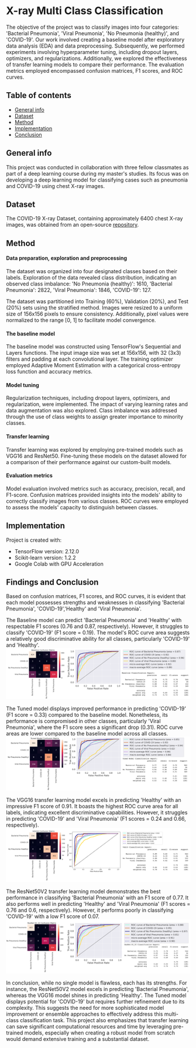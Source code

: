 # X-ray Multi Class Classification
The objective of the project was to classify images into four categories: 'Bacterial Pneumonia', 'Viral Pneumonia', 'No Pneumonia (healthy)', and 'COVID-19'. Our work involved creating a baseline model after exploratory data analysis (EDA) and data preprocessing. Subsequently, we performed experiments involving hyperparameter tuning, including dropout layers, optimizers, and regularizations. Additionally, we explored the effectiveness of transfer learning models to compare their performance. The evaluation metrics employed encompassed confusion matrices, F1 scores, and ROC curves.


## Table of contents
* [General info](#General-info)
* [Dataset](#Dataset)
* [Method](#Method)
* [Implementation](#Implementation)
* [Conclusion](#Findings-and-conclusion)

## General info
This project was conducted in collaboration with three fellow classmates as part of a deep learning course during my master's studies. Its focus was on developing a deep learning model for classifying cases such as pneumonia and COVID-19 using chest X-ray images.

## Dataset
The COVID-19 X-ray Dataset, containing approximately 6400 chest X-ray images, was obtained from an open-source [repository](https://darwin.v7labs.com/v7-labs/covid-19-chest-x-ray-dataset?sort=priority%3Adesc).
	

## Method	
#### Data preparation, exploration and preprocessing
The dataset was organized into four designated classes based on their labels. Exploration of the data revealed class distribution, indicating an observed class imbalance: 'No Pneumonia (healthy)': 1610, 'Bacterial Pneumonia': 2822, 'Viral Pneumonia': 1846, 'COVID-19': 127.

The dataset was partitioned into Training (60%), Validation (20%), and Test (20%) sets using the stratified method. Images were resized to a uniform size of 156x156 pixels to ensure consistency. Additionally, pixel values were normalized to the range [0, 1] to facilitate model convergence.

#### The baseline model
The baseline model was constructed using TensorFlow's Sequential and Layers functions. The input image size was set at 156x156, with 32 (3x3) filters and padding at each convolutional layer. The training optimizer employed Adaptive Moment Estimation with a categorical cross-entropy loss function and accuracy metrics.

#### Model tuning
Regularization techniques, including dropout layers, optimizers, and regularization, were implemented. The impact of varying learning rates and data augmentation was also explored. Class imbalance was addressed through the use of class weights to assign greater importance to minority classes.

#### Transfer learning
Transfer learning was explored by employing pre-trained models such as VGG16 and ResNet50. Fine-tuning these models on the dataset allowed for a comparison of their performance against our custom-built models.

#### Evaluation metrics
Model evaluation involved metrics such as accuracy, precision, recall, and F1-score. Confusion matrices provided insights into the models' ability to correctly classify images from various classes. ROC curves were employed to assess the models' capacity to distinguish between classes.


## Implementation
Project is created with:
* TensorFlow version: 2.12.0
* Scikit-learn version: 1.2.2
* Google Colab with GPU Acceleration


## Findings and Conclusion
Based on confusion matrices, F1 scores, and ROC curves, it is evident that each model possesses strengths and weaknesses in classifying 'Bacterial Pneumonia', 'COVID-19','Healthy' and 'Viral Pneumonia'.

The Baseline model can predict 'Bacterial Pneumonia' and 'Healthy' with respectable F1 scores (0.76 and 0.87, respectively). However, it struggles to classify 'COVID-19' (F1 score = 0.19). The model's ROC curve area suggests a relatively good discriminative ability for all classes, particularly 'COVID-19' and 'Healthy'. ![Baseline](./Baseline.png)

The Tuned model displays improved performance in predicting 'COVID-19' (F1 score = 0.33) compared to the baseline model. Nonetheless, its performance is compromised in other classes, particularly 'Viral Pneumonia', where the F1 score sees a significant drop (0.31). ROC curve areas are lower compared to the baseline model across all classes. ![Tuned](./Tuned.png)

The VGG16 transfer learning model excels in predicting 'Healthy' with an impressive F1 score of 0.91. It boasts the highest ROC curve area for all labels, indicating excellent discriminative capabilities. However, it struggles in predicting 'COVID-19' and 'Viral Pneumonia' (F1 scores = 0.24 and 0.66, respectively). ![VGG16](./VGG16.png)

The ResNet50V2 transfer learning model demonstrates the best performance in classifying 'Bacterial Pneumonia' with an F1 score of 0.77. It also performs well in predicting 'Healthy' and 'Viral Pneumonia' (F1 scores = 0.76 and 0.6, respectively). However, it performs poorly in classifying 'COVID-19' with a low F1 score of 0.07. ![ResNet50V2](./Resnet50V2.png)

In conclusion, while no single model is flawless, each has its strengths. For instance, the ResNet50V2 model excels in predicting 'Bacterial Pneumonia', whereas the VGG16 model shines in predicting 'Healthy'. The Tuned model displays potential for 'COVID-19' but requires further refinement due to its complexity. This suggests the need for more sophisticated model improvement or ensemble approaches to effectively address this multi-class classification task. This project also emphasizes that transfer learning can save significant computational resources and time by leveraging pre-trained models, especially when creating a robust model from scratch would demand extensive training and a substantial dataset.

